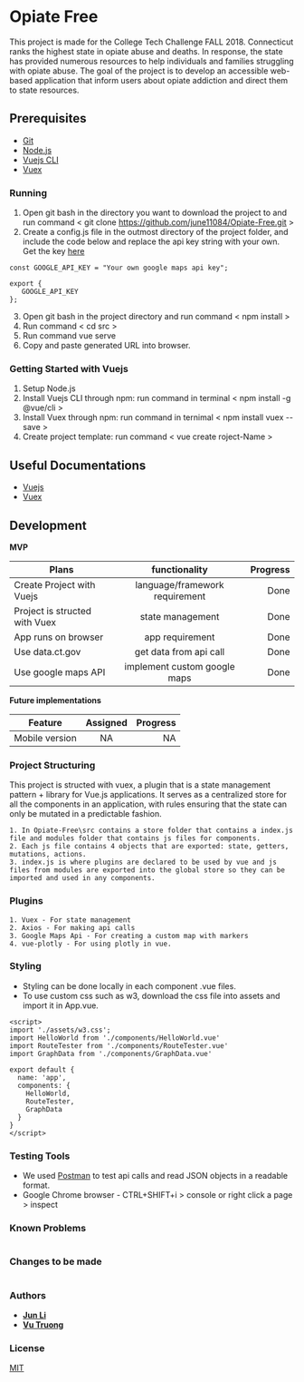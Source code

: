# Opiate Free
This project is made for the College Tech Challenge FALL 2018. Connecticut ranks the highest state in opiate abuse and deaths. In response, the state has provided numerous resources to help individuals and families struggling with opiate abuse. The goal of the project is to develop an accessible web-based application that inform users about opiate addiction and direct them to state resources.
## Prerequisites
* [Git](https://git-scm.com/downloads)
* [Node.js](https://nodejs.org/en/)
* [Vuejs CLI](https://cli.vuejs.org/guide/installation.html)
* [Vuex](https://vuex.vuejs.org/installation.html)

### Running
1. Open git bash in the directory you want to download the project to and run command < git clone https://github.com/june11084/Opiate-Free.git >
2. Create a config.js file in the outmost directory of the project folder, and include the code below and replace the api key string with your own. Get the key [here](https://developers.google.com/maps/documentation/javascript/get-api-key)

```
const GOOGLE_API_KEY = "Your own google maps api key";

export {
   GOOGLE_API_KEY
};
```
3. Open git bash in the project directory and run command < npm install >
4. Run command < cd src >
5. Run command vue serve
6. Copy and paste generated URL into browser.

### Getting Started with Vuejs
1. Setup Node.js
2. Install Vuejs CLI through npm: run command in terminal < npm install -g @vue/cli >
3. Install Vuex through npm: run command in ternimal < npm install vuex --save >
4. Create project template: run command < vue create roject-Name >

## Useful Documentations
* [Vuejs](https://vuex.vuejs.org/)
* [Vuex](https://vuejs.org/v2/guide/index.html)

## Development
**MVP**

| Plans        | functionality    | Progress  |
| ------------- |:-------------:| -----:|
| Create Project with Vuejs      | language/framework requirement |  Done  |
|   Project is structed with Vuex    | state management     |  Done   |
|App runs on browser | app requirement| Done|
| Use data.ct.gov  | get data from api call    |    Done    |
| Use google maps API  | implement custom google maps     |    Done    |

**Future implementations**

| Feature        | Assigned     | Progress  |
| ------------- |:-------------:| -----:|
| Mobile version | NA |  NA  |

### Project Structuring
This project is structed with vuex, a plugin that is a state management pattern + library for Vue.js applications. It serves as a centralized store for all the components in an application, with rules ensuring that the state can only be mutated in a predictable fashion.

```
1. In Opiate-Free\src contains a store folder that contains a index.js file and modules folder that contains js files for components.
2. Each js file contains 4 objects that are exported: state, getters, mutations, actions.
3. index.js is where plugins are declared to be used by vue and js files from modules are exported into the global store so they can be imported and used in any components.

```
### Plugins
```
1. Vuex - For state management
2. Axios - For making api calls
3. Google Maps Api - For creating a custom map with markers
4. vue-plotly - For using plotly in vue.
```
### Styling
* Styling can be done locally in each component .vue files.
* To use custom css such as w3, download the css file into assets and import it in App.vue.

```
<script>
import './assets/w3.css';
import HelloWorld from './components/HelloWorld.vue'
import RouteTester from './components/RouteTester.vue'
import GraphData from './components/GraphData.vue'

export default {
  name: 'app',
  components: {
    HelloWorld,
    RouteTester,
    GraphData
  }
}
</script>

```
### Testing Tools
* We used [Postman](https://www.getpostman.com/) to test api calls and read JSON objects in a readable format.
* Google Chrome browser - CTRL+SHIFT+i > console or right click a page > inspect


### Known Problems
```

```
### Changes to be made
```

```
### Authors
* [**Jun Li**](https://github.com/june11084)
* [**Vu Truong**](https://github.com/hirovu)

### License
[MIT](https://choosealicense.com/licenses/mit/)

